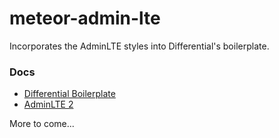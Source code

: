 # meteor-admin-lte

Incorporates the AdminLTE styles into Differential's boilerplate. 

### Docs
* [Differential Boilerplate](https://github.com/Differential/meteor-boilerplate)
* [AdminLTE 2](http://almsaeedstudio.com/themes/AdminLTE/documentation/index.html)

More to come...
